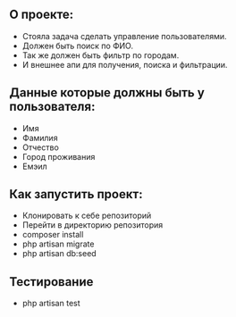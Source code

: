 О проекте:
-
- Стояла задача сделать управление пользователями.
- Должен быть поиск по ФИО.
- Так же должен быть фильтр по городам.
- И внешнее апи для получения, поиска и фильтрации.

Данные которые должны быть у пользователя: 
-
- Имя
- Фамилия 
- Отчество
- Город проживания 
- Емэил

Как запустить проект: 
-
- Клонировать к себе репозиторий
- Перейти в директорию репозитория
- composer install
- php artisan migrate
- php artisan db:seed

Тестирование
-
- php artisan test